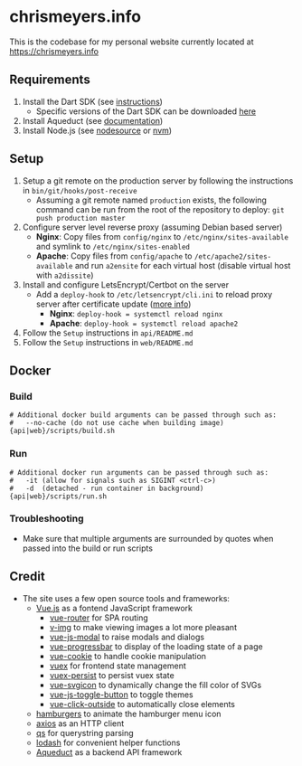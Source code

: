 # chrismeyers.info
This is the codebase for my personal website currently located at <https://chrismeyers.info>

## Requirements
1. Install the Dart SDK (see [instructions](https://dart.dev/get-dart))
    - Specific versions of the Dart SDK can be downloaded [here](https://dart.dev/tools/sdk/archive)
1. Install Aqueduct (see [documentation](https://aqueduct.io/docs/tut/getting-started))
1. Install Node.js (see [nodesource](https://github.com/nodesource/distributions) or [nvm](https://github.com/nvm-sh/nvm))

## Setup
1. Setup a git remote on the production server by following the instructions in `bin/git/hooks/post-receive`
    - Assuming a git remote named `production` exists, the following command can be run from the root of the repository to deploy: `git push production master`
1. Configure server level reverse proxy (assuming Debian based server)
    - **Nginx**: Copy files from `config/nginx` to `/etc/nginx/sites-available` and symlink to `/etc/nginx/sites-enabled`
    - **Apache**: Copy files from `config/apache` to `/etc/apache2/sites-available` and run `a2ensite` for each virtual host (disable virtual host with `a2dissite`)
1. Install and configure LetsEncrypt/Certbot on the server
    + Add a `deploy-hook` to `/etc/letsencrypt/cli.ini` to reload proxy server after certificate update ([more info](https://blog.arnonerba.com/2019/01/lets-encrypt-how-to-automatically-restart-nginx-with-certbot))
        - **Nginx**: `deploy-hook = systemctl reload nginx`
        - **Apache**: `deploy-hook = systemctl reload apache2`
1. Follow the `Setup` instructions in `api/README.md`
1. Follow the `Setup` instructions in `web/README.md`

## Docker
### Build
```
# Additional docker build arguments can be passed through such as:
#   --no-cache (do not use cache when building image)
{api|web}/scripts/build.sh
```

### Run
```
# Additional docker run arguments can be passed through such as:
#   -it (allow for signals such as SIGINT <ctrl-c>)
#   -d  (detached - run container in background)
{api|web}/scripts/run.sh
```

### Troubleshooting
- Make sure that multiple arguments are surrounded by quotes when passed into the build or run scripts

## Credit
+ The site uses a few open source tools and frameworks:
  + [Vue.js](https://vuejs.org/) as a fontend JavaScript framework
    - [vue-router](https://router.vuejs.org/) for SPA routing
    - [v-img](https://github.com/crowdbotics/v-img) to make viewing images a lot more pleasant
    - [vue-js-modal](https://github.com/euvl/vue-js-modal) to raise modals and dialogs
    - [vue-progressbar](https://github.com/hilongjw/vue-progressbar) to display of the loading state of a page
    - [vue-cookie](https://github.com/alfhen/vue-cookie) to handle cookie manipulation
    - [vuex](https://github.com/vuejs/vuex) for frontend state management
    - [vuex-persist](https://github.com/championswimmer/vuex-persist) to persist vuex state
    - [vue-svgicon](https://github.com/MMF-FE/vue-svgicon) to dynamically change the fill color of SVGs
    - [vue-js-toggle-button](https://github.com/euvl/vue-js-toggle-button) to toggle themes
    - [vue-click-outside](https://github.com/vue-bulma/click-outside) to automatically close elements
  - [hamburgers](https://jonsuh.com/hamburgers/) to animate the hamburger menu icon
  - [axios](https://github.com/axios/axios) as an HTTP client
  - [qs](https://github.com/ljharb/qs) for querystring parsing
  - [lodash](https://github.com/lodash/lodash) for convenient helper functions
  - [Aqueduct](https://aqueduct.io/) as a backend API framework
